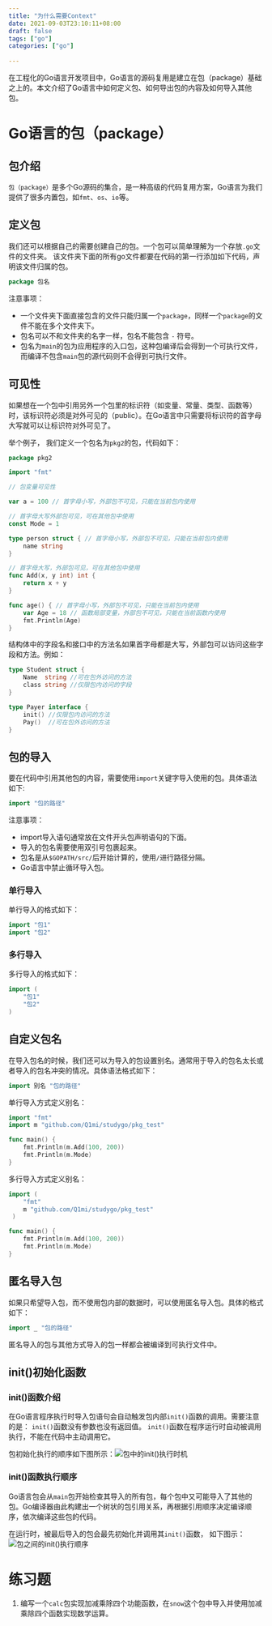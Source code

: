 ```yaml
---
title: "为什么需要Context"
date: 2021-09-03T23:10:11+08:00
draft: false
tags: ["go"]
categories: ["go"]
 
---
```




在工程化的Go语言开发项目中，Go语言的源码复用是建立在包（package）基础之上的。本文介绍了Go语言中如何定义包、如何导出包的内容及如何导入其他包。

# Go语言的包（package）

## 包介绍

`包（package）`是多个Go源码的集合，是一种高级的代码复用方案，Go语言为我们提供了很多内置包，如`fmt`、`os`、`io`等。

## 定义包

我们还可以根据自己的需要创建自己的包。一个包可以简单理解为一个存放`.go`文件的文件夹。 该文件夹下面的所有go文件都要在代码的第一行添加如下代码，声明该文件归属的包。

```go
package 包名
```

注意事项：

- 一个文件夹下面直接包含的文件只能归属一个`package`，同样一个`package`的文件不能在多个文件夹下。
- 包名可以不和文件夹的名字一样，包名不能包含 `-` 符号。
- 包名为`main`的包为应用程序的入口包，这种包编译后会得到一个可执行文件，而编译不包含`main`包的源代码则不会得到可执行文件。

## 可见性

如果想在一个包中引用另外一个包里的标识符（如变量、常量、类型、函数等）时，该标识符必须是对外可见的（public）。在Go语言中只需要将标识符的首字母大写就可以让标识符对外可见了。

举个例子， 我们定义一个包名为`pkg2`的包，代码如下：

```go
package pkg2

import "fmt"

// 包变量可见性

var a = 100 // 首字母小写，外部包不可见，只能在当前包内使用

// 首字母大写外部包可见，可在其他包中使用
const Mode = 1

type person struct { // 首字母小写，外部包不可见，只能在当前包内使用
	name string
}

// 首字母大写，外部包可见，可在其他包中使用
func Add(x, y int) int {
	return x + y
}

func age() { // 首字母小写，外部包不可见，只能在当前包内使用
	var Age = 18 // 函数局部变量，外部包不可见，只能在当前函数内使用
	fmt.Println(Age)
}
```

结构体中的字段名和接口中的方法名如果首字母都是大写，外部包可以访问这些字段和方法。例如：

```go
type Student struct {
	Name  string //可在包外访问的方法
	class string //仅限包内访问的字段
}

type Payer interface {
	init() //仅限包内访问的方法
	Pay()  //可在包外访问的方法
}
```

## 包的导入

要在代码中引用其他包的内容，需要使用`import`关键字导入使用的包。具体语法如下:

```go
import "包的路径"
```

注意事项：

- import导入语句通常放在文件开头包声明语句的下面。
- 导入的包名需要使用双引号包裹起来。
- 包名是从`$GOPATH/src/`后开始计算的，使用`/`进行路径分隔。
- Go语言中禁止循环导入包。

### 单行导入

单行导入的格式如下：

```go
import "包1"
import "包2"
```

### 多行导入

多行导入的格式如下：

```go
import (
    "包1"
    "包2"
)
```

## 自定义包名

在导入包名的时候，我们还可以为导入的包设置别名。通常用于导入的包名太长或者导入的包名冲突的情况。具体语法格式如下：

```go
import 别名 "包的路径"
```

单行导入方式定义别名：

```go
import "fmt"
import m "github.com/Q1mi/studygo/pkg_test"

func main() {
	fmt.Println(m.Add(100, 200))
	fmt.Println(m.Mode)
}
```

多行导入方式定义别名：

```go
import (
    "fmt"
    m "github.com/Q1mi/studygo/pkg_test"
 )

func main() {
	fmt.Println(m.Add(100, 200))
	fmt.Println(m.Mode)
}
```

## 匿名导入包

如果只希望导入包，而不使用包内部的数据时，可以使用匿名导入包。具体的格式如下：

```go
import _ "包的路径"
```

匿名导入的包与其他方式导入的包一样都会被编译到可执行文件中。

## init()初始化函数

### init()函数介绍

在Go语言程序执行时导入包语句会自动触发包内部`init()`函数的调用。需要注意的是： `init()`函数没有参数也没有返回值。 `init()`函数在程序运行时自动被调用执行，不能在代码中主动调用它。

包初始化执行的顺序如下图所示：![包中的init()执行时机](https://gitee.com/itmxs/images/raw/master/img/init02.png)

### init()函数执行顺序

Go语言包会从`main`包开始检查其导入的所有包，每个包中又可能导入了其他的包。Go编译器由此构建出一个树状的包引用关系，再根据引用顺序决定编译顺序，依次编译这些包的代码。

在运行时，被最后导入的包会最先初始化并调用其`init()`函数， 如下图示：![包之间的init()执行顺序](https://gitee.com/itmxs/images/raw/master/img/init02.png)

# 练习题

1. 编写一个`calc`包实现加减乘除四个功能函数，在`snow`这个包中导入并使用加减乘除四个函数实现数学运算。